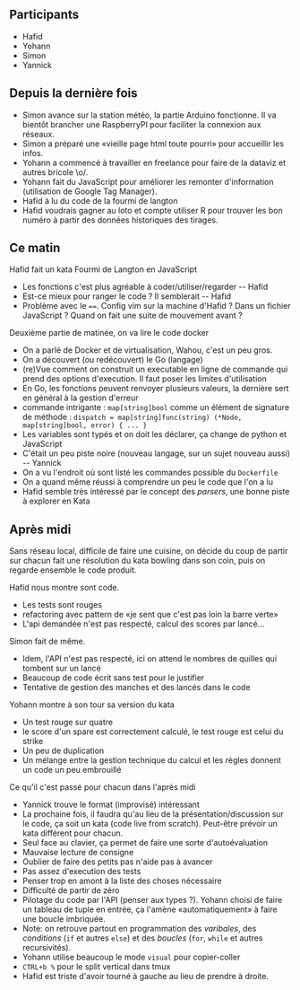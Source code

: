 ## Participants

* Hafid
* Yohann
* Simon
* Yannick

## Depuis la dernière fois

* Simon avance sur la station météo, la partie Arduino fonctionne. Il va bientôt brancher une RaspberryPI pour faciliter la connexion aux réseaux.
* Simon a préparé une «vieille page html toute pourri» pour accueillir les infos.
* Yohann a commencé à travailler en freelance pour faire de la dataviz et autres bricole \o/.
* Yohann fait du JavaScript pour améliorer les remonter d'information (utilisation de Google Tag Manager).
* Hafid à lu du code de la fourmi de langton
* Hafid voudrais gagner au loto et compte utiliser R pour trouver les bon numéro à partir des données historiques des tirages.

## Ce matin

Hafid fait un kata Fourmi de Langton en JavaScript

* Les fonctions c'est plus agréable à coder/utiliser/regarder -- Hafid
* Est-ce mieux pour ranger le code ? Il semblerait -- Hafid
* Problème avec le `==`. Config vim sur la machine d'Hafid ? Dans un fichier JavaScript ? Quand on fait une suite de mouvement avant ?

Deuxième partie de matinée, on va lire le code docker

* On a parlé de Docker et de virtualisation, Wahou, c'est un peu gros.
* On a découvert (ou redécouvert) le Go (langage)
* (re)Vue comment on construit un executable en ligne de commande qui prend des options d'execution. Il faut poser les limites d'utilisation
* En Go, les fonctions peuvent renvoyer plusieurs valeurs, la dernière sert en général à la gestion d'erreur
* commande intrigante : `map[string]bool` comme un élément de signature de méthode : `dispatch = map[string]func(string) (*Node, map[string]bool, error) { ... } `
* Les variables sont typés et on doit les déclarer, ça change de python et JavaScript
* C'était un peu piste noire (nouveau langage, sur un sujet nouveau aussi) -- Yannick
* On a vu l'endroit où sont listé les commandes possible du `Dockerfile`
* On a quand même réussi à comprendre un peu le code que l'on a lu
* Hafid semble très intéressé par le concept des _parsers_, une bonne piste à explorer en Kata


## Après midi

Sans réseau local, difficile de faire une cuisine, on décide du coup de partir sur chacun fait une résolution du kata bowling dans son coin, puis on regarde ensemble le code produit.

Hafid nous montre sont code.

* Les tests sont rouges
* refactoring avec pattern de «je sent que c'est pas loin la barre verte»
* L'api demandée n'est pas respecté, calcul des scores par lancé...

Simon fait de même.

* Idem, l'API n'est pas respecté, ici on attend le nombres de quilles qui tombent sur un lancé
* Beaucoup de code écrit sans test pour le justifier
* Tentative de gestion des manches et des lancés dans le code

Yohann montre à son tour sa version du kata

* Un test rouge sur quatre
* le score d'un spare est correctement calculé, le test rouge est celui du strike
* Un peu de duplication
* Un mélange entre la gestion technique du calcul et les règles donnent un code un peu embrouillé


Ce qu'il c'est passé pour chacun dans l'après midi

* Yannick trouve le format (improvisé) intéressant
* La prochaine fois, il faudra qu'au lieu de la présentation/discussion sur le code, ça soit un kata (code live from scratch). Peut-être prévoir un kata différent pour chacun.
* Seul face au clavier, ça permet de faire une sorte d'autoévaluation
* Mauvaise lecture de consigne
* Oublier de faire des petits pas n'aide pas à avancer
* Pas assez d'execution des tests
* Penser trop en amont à la liste des choses nécessaire
* Difficulté de partir de zéro
* Pilotage du code par l'API (penser aux types ?). Yohann choisi de faire un tableau de tuple en entrée, ça l'amène «automatiquement» à faire une boucle imbriquée.
* Note: on retrouve partout en programmation des _varibales_, des _conditions_ (`if` et autres `else`) et des _boucles_ (`for`, `while` et autres recursivités).
* Yohann utilise beaucoup le mode `visual` pour copier-coller
* `CTRL+b %` pour le split vertical dans tmux
* Hafid est triste d'avoir tourné à gauche au lieu de prendre à droite.
